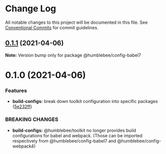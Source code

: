 # Change Log

All notable changes to this project will be documented in this file.
See [Conventional Commits](https://conventionalcommits.org) for commit guidelines.

## [0.1.1](https://github.com/wearehumblebee/honeycomb/compare/@humblebee/config-babel7@0.1.0...@humblebee/config-babel7@0.1.1) (2021-04-06)

**Note:** Version bump only for package @humblebee/config-babel7





# 0.1.0 (2021-04-06)


### Features

* **build-configs:** break down toolkit configuration into specific packages ([5e232ff](https://github.com/wearehumblebee/honeycomb/commit/5e232ffbbb6870d6ac8ebbda9cd5659692aa5065))


### BREAKING CHANGES

* **build-configs:** @humblebee/toolkit no longer provides build configurations for babel and webpack.
(Those can be imported respectively from @humblebee/config-babel7 and @humblebee/config-webpack4)
